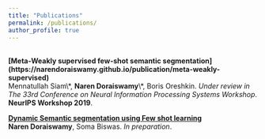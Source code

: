 ```yaml
---
title: "Publications"
permalink: /publications/
author_profile: true
---
```

<br>
<b>[Meta-Weakly supervised few-shot semantic segmentation](https://narendoraiswamy.github.io/publication/meta-weakly-supervised)</b> <br> 
Mennatullah Siam\*, <b>Naren Doraiswamy</b>\*, Boris Oreshkin.
<i>Under review in The 33rd Conference on Neural Information Processing Systems Workshop</i>. <b> NeurIPS Workshop 2019</b>.

<b>[Dynamic Semantic segmentation using Few shot learning](http://narendoraiswamy.github.io/publication/Dynamic_incremental_few_shot_learning)</b> <br> 
<b>Naren Doraiswamy</b>, Soma Biswas.
<i>In preparation</i>. <b></b>
